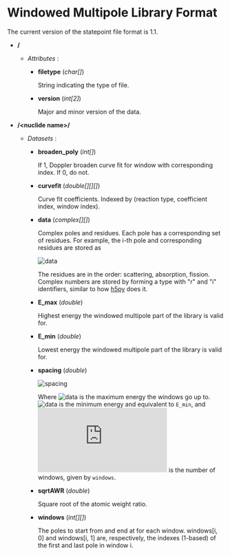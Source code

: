 # Windowed Multipole Library Format

The current version of the statepoint file format is 1.1.

+ **/**

  - *Attributes* :

    - **filetype** (*char[]*)

      String indicating the type of file.

    - **version** (*int[2]*)

      Major and minor version of the data.

+ **/\<nuclide name\>/**

  - *Datasets* :

    - **broaden_poly** (*int[]*)

        If 1, Doppler broaden curve fit for window with corresponding index.
        If 0, do not.

    - **curvefit** (*double[][][]*)

        Curve fit coefficients. Indexed by (reaction type, coefficient index,
        window index).

    - **data** (*complex[][]*)

        Complex poles and residues. Each pole has a corresponding set of
        residues. For example, the i-th pole and corresponding residues
        are stored as

       ![data](https://latex.codecogs.com/gif.latex?\text{data}[:,i]&space;=&space;[\text{pole}_i,&space;~\text{residue}_{i1},&space;~\text{residue}_{i2},&space;~\text{residue}_{i3}])

        The residues are in the order: scattering, absorption, fission. Complex
        numbers are stored by forming a type with "r" and "i" identifiers,
        similar to how [h5py] does it.

    - **E_max** (*double*)

        Highest energy the windowed multipole part of the library is valid for.

    - **E_min** (*double*)

        Lowest energy the windowed multipole part of the library is valid for.

    - **spacing** (*double*)

       ![spacing](https://latex.codecogs.com/gif.latex?\frac{\sqrt{E_{max}}-&space;\sqrt{E_{min}}}{n_w})

        Where ![data](https://latex.codecogs.com/gif.latex?E_{max}) is the
        maximum energy the windows go up to.
        ![data](https://latex.codecogs.com/gif.latex?E_{min}) is the minimum
        energy and equivalent to ``E_min``, and ![data](https://latex.codecogs.com/gif.latex?n_w)
        is the number of windows, given by ``windows``.

    - **sqrtAWR** (*double*)

        Square root of the atomic weight ratio.

    - **windows** (*int[][]*)

        The poles to start from and end at for each window. windows[i, 0] and
        windows[i, 1] are, respectively, the indexes (1-based) of the first and last
        pole in window i.

[h5py]: http://docs.h5py.org/en/latest/
